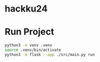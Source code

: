 # hackku24

# Run Project

```bash
python3 -m venv .venv
source .venv/bin/activate
python3 -m flask --app ./src/main.py run
```
